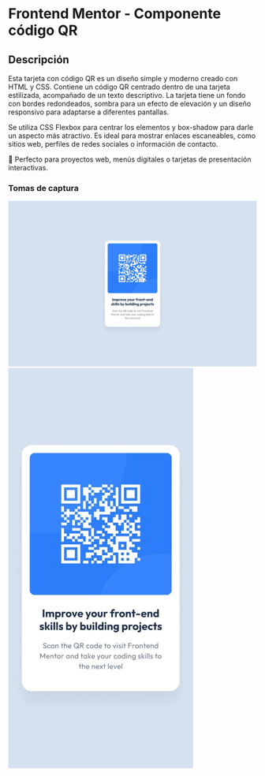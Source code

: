 # Frontend Mentor - Componente código QR

## Descripción

Esta tarjeta con código QR es un diseño simple y moderno creado con HTML y CSS. Contiene un código QR centrado dentro de una tarjeta estilizada, acompañado de un texto descriptivo. La tarjeta tiene un fondo con bordes redondeados, sombra para un efecto de elevación y un diseño responsivo para adaptarse a diferentes pantallas.

Se utiliza CSS Flexbox para centrar los elementos y box-shadow para darle un aspecto más atractivo. Es ideal para mostrar enlaces escaneables, como sitios web, perfiles de redes sociales o información de contacto.

🚀 Perfecto para proyectos web, menús digitales o tarjetas de presentación interactivas.

### Tomas de captura

![](design/desktop-design.jpg)
![](design/mobile-design.jpg)


